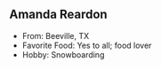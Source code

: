  ## Amanda Reardon
 
  - From: Beeville, TX
  - Favorite Food: Yes to all; food lover
  - Hobby: Snowboarding

